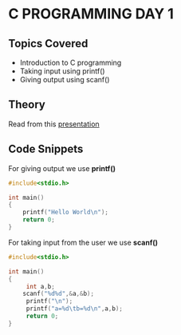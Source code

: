# C PROGRAMMING DAY 1

## Topics Covered
* Introduction to C programming
* Taking input using printf()
* Giving output using scanf()

## Theory

Read from this [presentation](https://github.com/RIBTAS007/EDUCATION-OUTREACH-2-C-prog/blob/master/DAY%201/C%20PROGRAMMING%20day%201.pptx?raw=true)

## Code Snippets

For giving output we use **printf()**

```c
#include<stdio.h>

int main()             
{       
	printf("Hello World\n");
	return 0;
}
```

For taking input from the user we use **scanf()**

```c
#include<stdio.h>

int main()             
{
	 int a,b;
    scanf("%d%d",&a,&b);
	 printf("\n"); 	 
	 printf("a=%d\tb=%d\n",a,b);
	 return 0;
}
```

